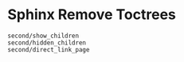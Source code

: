 # Sphinx Remove Toctrees

```{toctree}
second/show_children
second/hidden_children
second/direct_link_page
```
